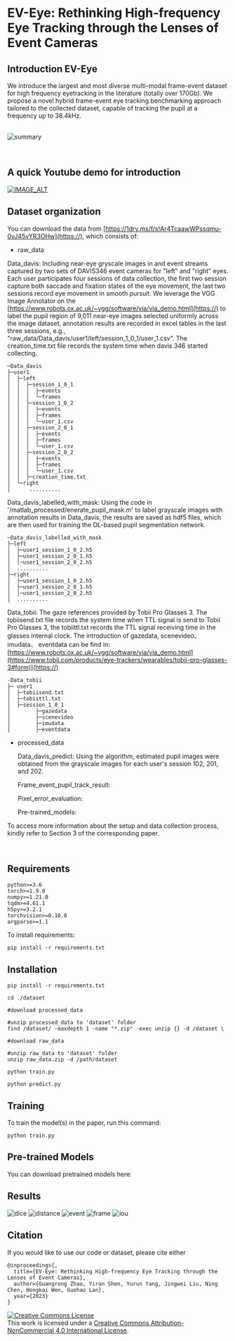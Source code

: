 # EV-Eye: Rethinking High-frequency Eye Tracking through the Lenses of Event Cameras

## Introduction EV-Eye
We introduce the largest and most diverse multi-modal frame-event dataset for high frequency eyetracking in the literature (totally over 170Gb). 
We propose a novel hybrid frame-event eye tracking benchmarking approach tailored to the collected dataset, capable of tracking the pupil at a frequency up to 38.4kHz. 
<br/>
<br/>

![summary](pictures/main.jpg)

<br/>

## A quick Youtube demo for introduction
[![IMAGE_ALT](pictures/EV.png)](https://youtu.be/Yi03mFAyslU)


## Dataset organization

You can download the data from [https://1drv.ms/f/s!Ar4TcaawWPssqmu-0vJ45vYR3OHw](https://), which consists of:

- raw_data 

Data_davis: Including near-eye gryscale images in and event streams captured by two sets of DAVIS346 event cameras for "left" and "right" eyes.
Each user participates four sessions of data collection, the first two session capture both saccade and fixation states of the eye movement, the last two sessions record eye movement in smooth pursuit. 
We leverage the VGG Image Annotator on the [https://www.robots.ox.ac.uk/~vgg/software/via/via_demo.html](https://) to label the pupil region of 9,011 near-eye images selected uniformly across the image dataset, annotation results are recorded in excel tables in the last three sessions, e.g., "raw_data/Data_davis/user1/left/session_1_0_1/user_1.csv". The creation_time.txt file records the system time when davis 346 started collecting.
  ```
  ─Data_davis
  ├─user1
  │  ├─left
  │  │  ├─session_1_0_1
  │  │  │  ├─events
  │  │  │  └─frames
  │  │  ├─session_1_0_2
  │  │  │  ├─events
  │  │  │  ├─frames
  │  │  │  └─user_1.csv
  │  │  ├─session_2_0_1
  │  │  │  ├─events
  │  │  │  ├─frames
  │  │  │  └─user_1.csv
  │  │  ├─session_2_0_2
  │  │  │  ├─events
  │  │  │  ├─frames
  │  │  │  └─user_1.csv
  │  │  ├─creation_time.txt
  │  └─right
  │      ..........
  ```
Data_davis_labelled_with_mask: Using the code in '/matlab_processed/enerate_pupil_mask.m' to label grayscale images with annotation results in Data_davis, the results are saved as hdf5 files, which are then used for training the DL-based pupil segmentation network.
  ```
  ─Data_davis_labelled_with_mask
  ├─left
  │  ├─user1_session_1_0_2.h5
  │  ├─user1_session_2_0_1.h5
  │  │─user1_session_2_0_2.h5
  │  ..........
  ├─right
  │  ├─user1_session_1_0_2.h5
  │  ├─user1_session_2_0_1.h5
  │  │─user1_session_2_0_2.h5
  │  ..........
  ```


Data_tobii: The gaze references provided by Tobii Pro Glasses 3. The tobiisend.txt file records the system time when TTL signal is send to Tobii Pro Glasses 3, the tobiittl.txt records
the TTL signal receiving time in the glasses internal clock. The introduction of gazedata, scenevideo、 imudata、 eventdata can be find in: [https://www.robots.ox.ac.uk/~vgg/software/via/via_demo.html](https://www.tobii.com/products/eye-trackers/wearables/tobii-pro-glasses-3#form)](https://) 
  ```
  -Data_tobii
  ├─ user1 
  │  ├─tobiisend.txt
  │  ├─tobiittl.txt
  │  ├─session_1_0_1
  │        ├─gazedata
  │        ├─scenevideo
  │        ├─imudata
  │        ├─eventdata
  ```



- processed_data

  Data_davis_predict:
  Using the algorithm, estimated pupil images were obtained from the grayscale images for each user's session 102, 201,
  and 202.

  Frame_event_pupil_track_result:

  Pixel_error_evaluation:

  Pre-trained_models:

To access more information about the setup and data collection process, kindly refer to Section 3 of the corresponding paper.

<br/>

## Requirements

```
python>=3.6
torch>=1.9.0
numpy>=1.21.0
tqdm>=4.61.1
h5py>=3.2.1
torchvision>=0.10.0
argparse>=1.1
```

To install requirements:

```angular2html
pip install -r requirements.txt
```

## Installation

```
pip install -r requirements.txt

cd ./dataset

#download processed_data

#unzip processed_data to 'dataset' folder
find /dataset/ -maxdepth 1 -name "*.zip" -exec unzip {} -d /dataset \

#download raw_data

#unzip raw_data to 'dataset' folder
unzip raw_data.zip -d /path/dataset

python train.py

python predict.py
```

[//]: # (<br/>)

## Training

To train the model(s) in the paper, run this command:

```
python train.py
```

## Pre-trained Models

You can download pretrained models here:

## Results

![dice](pictures/dice.png)
![distance](pictures/distance.png)
![event](pictures/event_pixel.png)
![frame](pictures/frame_pixel.png)
![iou](pictures/iou_new.png)

## Citation

If you would like to use our code or dataset, please cite either

```
@inproceedings{,  
  title={EV-Eye: Rethinking High-frequency Eye Tracking through the Lenses of Event Cameras},  
  author={Guangrong Zhao, Yiran Shen, Yurun Yang, Jingwei Liu, Ning Chen, Hongkai Wen, Guohao Lan},  
  year={2023}  
} 
```

<a rel="license" href="http://creativecommons.org/licenses/by-nc/4.0/"><img alt="Creative Commons License" style="border-width:0" src="https://i.creativecommons.org/l/by-nc/4.0/88x31.png" /></a><br />
This work is licensed under a <a rel="license" href="http://creativecommons.org/licenses/by-nc/4.0/">Creative Commons
Attribution-NonCommercial 4.0 International License</a>.
